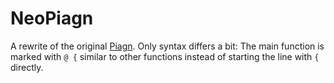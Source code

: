 # NeoPiagn

A rewrite of the original [Piagn](https://github.com/a8hnaia/piagn). Only syntax differs a bit: The main function is marked with `@ {` similar to other functions instead of starting the line with `{` directly.
